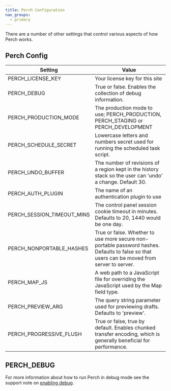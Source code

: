 ```yaml
---
title: Perch Configuration
nav_groups:
  - primary
---
```


There are a number of other settings that control various aspects of how Perch works.

## Perch Config

|Setting|Value|
|-|-|
|PERCH_LICENSE_KEY|Your license key for this site|
|PERCH_DEBUG|True or false. Enables the collection of debug information.|
|PERCH_PRODUCTION_MODE|The production mode to use; PERCH_PRODUCTION, PERCH_STAGING or PERCH_DEVELOPMENT|
|PERCH_SCHEDULE_SECRET|Lowercase letters and numbers secret used for running the scheduled task script.|
|PERCH_UNDO_BUFFER|The number of revisions of a region kept in the history stack so the user can 'undo' a change. Default 30.|
|PERCH_AUTH_PLUGIN|The name of an authentication plugin to use|
|PERCH_SESSION_TIMEOUT_MINS|The control panel session cookie timeout in minutes. Defaults to 20, 1440 would be one day.|
|PERCH_NONPORTABLE_HASHES|True or false. Whether to use more secure non-portable password hashes. Defaults to false so that users can be moved from server to server.|
|PERCH_MAP_JS|A web path to a JavaScript file for overriding the JavaScript used by the Map field type.|
|PERCH_PREVIEW_ARG|The query string parameter used for previewing drafts. Defaults to 'preview'.|
|PERCH_PROGRESSIVE_FLUSH|True or false, true by default. Enables chunked transfer encoding, which is generally beneficial for performance.|

## PERCH_DEBUG

For more information about how to run Perch in debug mode see the support note on [enabling debug](/docs/installing-perch/configuration/debug/).
